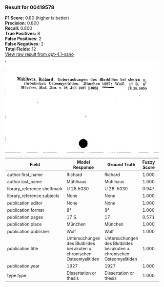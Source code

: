 ### Result for 00419578
**F1 Score:** 0.80 (higher is better)<br>**Precision:** 0.800<br>**Recall:** 0.800<br>**True Positives:** 8<br>**False Positives:** 2<br>**False Negatives:** 2<br>**Total Fields:** 12<br>[View raw result from gpt-4.1-nano](https://github.com/RISE-UNIBAS/humanities_data_benchmark/blob/main/results/2025-09-02/T0162/request_T0162_00419578.json)

<img src="https://github.com/RISE-UNIBAS/humanities_data_benchmark/blob/main/benchmarks/zettelkatalog/images/00419578.jpg?raw=true" alt="00419578" width="600px">

| Field | Model Response | Ground Truth | Fuzzy Score | Match |
|-------|----------------|--------------|-------------|-------|
| author.first_name | Richard | Richard | 1.000 | ✅ |
| author.last_name | Mühlhaus | Mühlhaus | 1.000 | ✅ |
| library_reference.shelfmark | U 28.5030 | U 28. 5030 | 0.947 | ❌ |
| library_reference.subjects | None | None | 1.000 | ✅ |
| publication.editor | None | None | 1.000 | ✅ |
| publication.format | 8° | 8° | 1.000 | ✅ |
| publication.pages | 17 S. | 17 | 0.571 | ❌ |
| publication.place | München | München | 1.000 | ✅ |
| publication.publisher | Wolf | Wolf | 1.000 | ✅ |
| publication.title | Untersuchungen des Blutbildes bei akuten u. chronischen Osteomyelitiden | Untersuchungen des Blutbildes bei akuten u. chronischen Osteomyelitiden | 1.000 | ✅ |
| publication.year | 1927 | 1927 | 1.000 | ✅ |
| type.type | Dissertation or thesis | Dissertation or thesis | 1.000 | ✅ |
